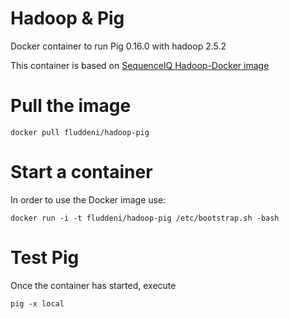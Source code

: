 Hadoop & Pig
==============================

Docker container to run Pig 0.16.0 with hadoop 2.5.2

This container is based on [SequenceIQ Hadoop-Docker image](https://registry.hub.docker.com/u/sequenceiq/hadoop-docker/) 

# Pull the image

```
docker pull fluddeni/hadoop-pig
```

# Start a container

In order to use the Docker image use:

```
docker run -i -t fluddeni/hadoop-pig /etc/bootstrap.sh -bash
```

# Test Pig

Once the container has started, execute
```
pig -x local
```
